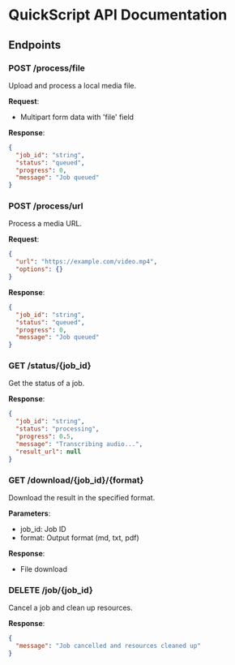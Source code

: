 # QuickScript API Documentation

## Endpoints

### POST /process/file
Upload and process a local media file.

**Request**:
- Multipart form data with 'file' field

**Response**:
```json
{
  "job_id": "string",
  "status": "queued",
  "progress": 0,
  "message": "Job queued"
}
```

### POST /process/url
Process a media URL.

**Request**:
```json
{
  "url": "https://example.com/video.mp4",
  "options": {}
}
```

**Response**:
```json
{
  "job_id": "string",
  "status": "queued",
  "progress": 0,
  "message": "Job queued"
}
```

### GET /status/{job_id}
Get the status of a job.

**Response**:
```json
{
  "job_id": "string",
  "status": "processing",
  "progress": 0.5,
  "message": "Transcribing audio...",
  "result_url": null
}
```

### GET /download/{job_id}/{format}
Download the result in the specified format.

**Parameters**:
- job_id: Job ID
- format: Output format (md, txt, pdf)

**Response**:
- File download

### DELETE /job/{job_id}
Cancel a job and clean up resources.

**Response**:
```json
{
  "message": "Job cancelled and resources cleaned up"
}
```

